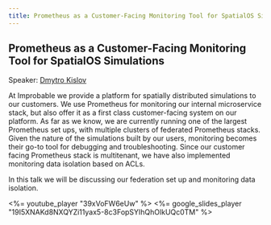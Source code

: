 ```yaml
---
title: Prometheus as a Customer-Facing Monitoring Tool for SpatialOS Simulations
---
```


## Prometheus as a Customer-Facing Monitoring Tool for SpatialOS Simulations

Speaker: [Dmytro Kislov](/2016-berlin/speakers/dmytro-kislov/)

At Improbable we provide a platform for spatially distributed simulations to
our customers. We use Prometheus for monitoring our internal microservice
stack, but also offer it as a first class customer-facing system on our
platform. As far as we know, we are currently running one of the largest
Prometheus set ups, with multiple clusters of federated Prometheus stacks.
Given the nature of the simulations built by our users, monitoring becomes
their go-to tool for debugging and troubleshooting. Since our customer facing
Prometheus stack is multitenant, we have also implemented monitoring data
isolation based on ACLs.

In this talk we will be discussing our federation set up and monitoring data
isolation.

<%= youtube_player "39xVoFW6eUw" %>
<%= google_slides_player "19I5XNAKd8NXQYZi11yax5-8c3FopSYIhQhOlkUQc0TM" %>
